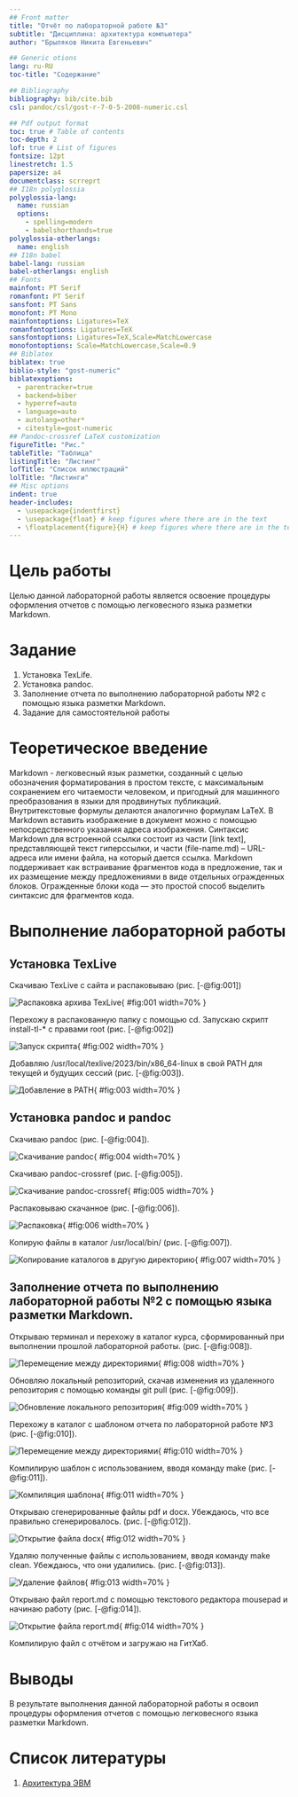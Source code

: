 ```yaml
---
## Front matter
title: "Отчёт по лабораторной работе №3"
subtitle: "Дисциплина: архитектура компьютера"
author: "Брыляков Никита Евгеньевич"

## Generic otions
lang: ru-RU
toc-title: "Содержание"

## Bibliography
bibliography: bib/cite.bib
csl: pandoc/csl/gost-r-7-0-5-2008-numeric.csl

## Pdf output format
toc: true # Table of contents
toc-depth: 2
lof: true # List of figures
fontsize: 12pt
linestretch: 1.5
papersize: a4
documentclass: scrreprt
## I18n polyglossia
polyglossia-lang:
  name: russian
  options:
	- spelling=modern
	- babelshorthands=true
polyglossia-otherlangs:
  name: english
## I18n babel
babel-lang: russian
babel-otherlangs: english
## Fonts
mainfont: PT Serif
romanfont: PT Serif
sansfont: PT Sans
monofont: PT Mono
mainfontoptions: Ligatures=TeX
romanfontoptions: Ligatures=TeX
sansfontoptions: Ligatures=TeX,Scale=MatchLowercase
monofontoptions: Scale=MatchLowercase,Scale=0.9
## Biblatex
biblatex: true
biblio-style: "gost-numeric"
biblatexoptions:
  - parentracker=true
  - backend=biber
  - hyperref=auto
  - language=auto
  - autolang=other*
  - citestyle=gost-numeric
## Pandoc-crossref LaTeX customization
figureTitle: "Рис."
tableTitle: "Таблица"
listingTitle: "Листинг"
lofTitle: "Список иллюстраций"
lolTitle: "Листинги"
## Misc options
indent: true
header-includes:
  - \usepackage{indentfirst}
  - \usepackage{float} # keep figures where there are in the text
  - \floatplacement{figure}{H} # keep figures where there are in the text
---
```


# Цель работы

Целью данной лабораторной работы является освоение процедуры оформления отчетов с помощью легковесного языка разметки Markdown.

# Задание

1. Установка TexLife.
2. Установка pandoc.
3. Заполнение отчета по выполнению лабораторной работы №2 с помощью языка разметки Markdown.
4. Задание для самостоятельной работы
# Теоретическое введение

Markdown - легковесный язык разметки, созданный с целью обозначения форматирования в простом тексте, с максимальным сохранением его читаемости человеком, и пригодный для машинного преобразования в языки для продвинутых публикаций. 
Внутритекстовые формулы делаются аналогично формулам LaTeX.
В Markdown вставить изображение в документ можно с помощью непосредственного указания адреса изображения.
Синтаксис Markdown для встроенной ссылки состоит из части [link text], представляющей текст гиперссылки, и части (file-name.md) – URL-адреса или имени файла, на который дается ссылка.
Markdown поддерживает как встраивание фрагментов кода в предложение, так и их размещение между предложениями в виде отдельных огражденных блоков. Огражденные блоки кода — это простой способ выделить синтаксис для фрагментов кода.

# Выполнение лабораторной работы

## Установка TexLive

Скачиваю TexLive с сайта и распаковываю (рис. [-@fig:001])

![Распаковка архива TexLive](image/1.png){ #fig:001 width=70% }

Перехожу в распакованную папку с помощью cd. Запускаю скрипт install-tl-* с правами root (рис. [-@fig:002])

![Запуск скрипта](image/2.png){ #fig:002 width=70% }

Добавляю /usr/local/texlive/2023/bin/x86_64-linux в свой PATH для текущей и будущих сессий (рис. [-@fig:003]).

![Добавление в PATH](image/3.png){ #fig:003 width=70% }

## Установка pandoc и pandoc

Скачиваю pandoc (рис. [-@fig:004]). 

![Скачивание pandoc](image/4.png){ #fig:004 width=70% }

Скачиваю pandoc-crossref (рис. [-@fig:005]).

![Скачивание pandoc-crossref](image/5.png){ #fig:005 width=70% }

Распаковываю скачанное (рис. [-@fig:006]).

![Распаковка](image/6.png){ #fig:006 width=70% }

Копирую файлы в каталог /usr/local/bin/ (рис. [-@fig:007]).

![Копирование каталогов в другую директорию](image/7.png){ #fig:007 width=70% }

## Заполнение отчета по выполнению лабораторной работы №2 с помощью языка разметки Markdown.

Открываю терминал и перехожу в каталог курса, сформированный при выполнении прошлой лабораторной работы. (рис. [-@fig:008]).

![Перемещение между директориями](image/8.png){ #fig:008 width=70% }

Обновляю локальный репозиторий, скачав изменения из удаленного репозитория с помощью команды git pull (рис. [-@fig:009]).

![Обновление локального репозитория](image/9.png){ #fig:009 width=70% }

Перехожу в каталог с шаблоном отчета по лабораторной работе №3 (рис. [-@fig:010]).

![Перемещение между директориями](image/10.png){ #fig:010 width=70% }

Компилирую шаблон с использованием, вводя команду make (рис. [-@fig:011]).

![Компиляция шаблона](image/11.png){ #fig:011 width=70% }

Открываю сгенерированные файлы pdf и docx. Убеждаюсь, что все правильно сгенерировалось. (рис. [-@fig:012]).

![Открытие файла docx](image/12.png){ #fig:012 width=70% }

Удаляю полученные файлы с использованием, вводя команду make clean. Убеждаюсь, что они удалились. (рис. [-@fig:013]).

![Удаление файлов](image/13.png){ #fig:013 width=70% }

Открываю файл report.md с помощью текстового редактора mousepad и начинаю работу (рис. [-@fig:014]).

![Открытие файла report.md](image/14.png){ #fig:014 width=70% }

Компилирую файл с отчётом и загружаю на ГитХаб.

# Выводы

В результате выполнения данной лабораторной работы я освоил процедуры оформления отчетов с помощью легковесного языка разметки Markdown.

# Список литературы

1. [Архитектура ЭВМ](https://esystem.rudn.ru/pluginfile.php/1584625/mod_resource/content/1/%D0%9B%D0%B0%D0%B1%D0%BE%D1%80%D0%B0%D1%82%D0%BE%D1%80%D0%BD%D0%B0%D1%8F%20%D1%80%D0%B0%D0%B1%D0%BE%D1%82%D0%B0%20%E2%84%964.pdf)
